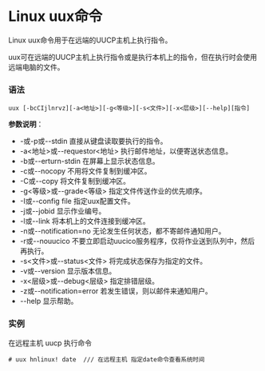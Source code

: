 
# Linux uux命令



Linux uux命令用于在远端的UUCP主机上执行指令。

uux可在远端的UUCP主机上执行指令或是执行本机上的指令，但在执行时会使用远端电脑的文件。

### 语法

```
uux [-bcCIjlnrvz][-a<地址>][-g<等级>][-s<文件>][-x<层级>][--help][指令]
```

**参数说明**：

*   -或-p或--stdin 直接从键盘读取要执行的指令。
*   -a&lt;地址&gt;或--requestor&lt;地址&gt; 执行邮件地址，以便寄送状态信息。
*   -b或--erturn-stdin 在屏幕上显示状态信息。
*   -c或--nocopy 不用将文件复制到缓冲区。
*   -C或--copy 将文件复制到缓冲区。
*   -g&lt;等级&gt;或--grade&lt;等级&gt; 指定文件传送作业的优先顺序。
*   -I或--config file 指定uux配置文件。
*   -j或--jobid 显示作业编号。
*   -l或--link 将本机上的文件连接到缓冲区。
*   -n或--notification=no 无论发生任何状态，都不寄邮件通知用户。
*   -r或--nouucico 不要立即启动uucico服务程序，仅将作业送到队列中，然后再执行。
*   -s&lt;文件&gt;或--status&lt;文件&gt; 将完成状态保存为指定的文件。
*   -v或--version 显示版本信息。
*   -x&lt;层级&gt;或--debug&lt;层级&gt; 指定排错层级。
*   -z或--notification=error 若发生错误，则以邮件来通知用户。
*   --help 显示帮助。

### 实例

在远程主机 uucp 执行命令

```
# uux hnlinux! date  /// 在远程主机 指定date命令查看系统时间
```




